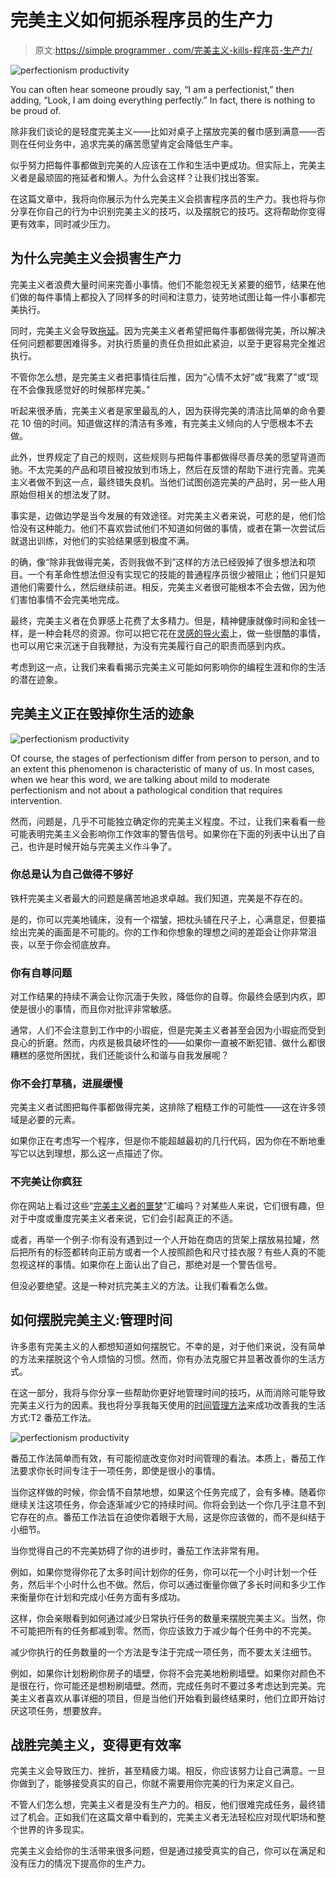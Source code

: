 # 完美主义如何扼杀程序员的生产力

> 原文:[https://simple programmer . com/完美主义-kills-程序员-生产力/](https://simpleprogrammer.com/perfectionism-kills-programmers-productivity/)

![perfectionism productivity](img/1afae1583eb9aca6198d69c29f1d31a5.png)

You can often hear someone proudly say, “I am a perfectionist,” then adding, “Look, I am doing everything perfectly.” In fact, there is nothing to be proud of.

除非我们谈论的是轻度完美主义——比如对桌子上摆放完美的餐巾感到满意——否则在任何业务中，追求完美的痛苦愿望肯定会降低生产率。

似乎努力把每件事都做到完美的人应该在工作和生活中更成功。但实际上，完美主义者是最顽固的拖延者和懒人。为什么会这样？让我们找出答案。

在这篇文章中，我将向你展示为什么完美主义会损害程序员的生产力。我也将与你分享在你自己的行为中识别完美主义的技巧，以及摆脱它的技巧。这将帮助你变得更有效率，同时减少压力。

## 为什么完美主义会损害生产力

完美主义者浪费大量时间来完善小事情。他们不能忽视无关紧要的细节，结果在他们做的每件事情上都投入了同样多的时间和注意力，徒劳地试图让每一件小事都完美执行。

同时，完美主义会导致[拖延](https://jatapp.com/blog/keeping-deadlines-in-software-development/)。因为完美主义者希望把每件事都做得完美，所以解决任何问题都要困难得多。对执行质量的责任负担如此紧迫，以至于更容易完全推迟执行。

不管你怎么想，是完美主义者把事情往后推，因为“心情不太好”或“我累了”或“现在不会像我感觉好的时候那样完美。”

听起来很矛盾，完美主义者是家里最乱的人，因为获得完美的清洁比简单的命令要花 10 倍的时间。知道做这样的清洁有多难，有完美主义倾向的人宁愿根本不去做。

此外，世界规定了自己的规则，这些规则与把每件事都做得尽善尽美的愿望背道而驰。不太完美的产品和项目被投放到市场上，然后在反馈的帮助下进行完善。完美主义者做不到这一点，最终错失良机。当他们试图创造完美的产品时，另一些人用原始但相关的想法发了财。

事实是，边做边学是当今发展的有效途径。对完美主义者来说，可悲的是，他们恰恰没有这种能力。他们不喜欢尝试他们不知道如何做的事情，或者在第一次尝试后就退出训练，对他们的实验结果感到极度不满。

的确，像“除非我做得完美，否则我做不到”这样的方法已经毁掉了很多想法和项目。一个有革命性想法但没有实现它的技能的普通程序员很少被阻止；他们只是知道他们需要什么，然后继续前进。相反，完美主义者很可能根本不会去做，因为他们害怕事情不会完美地完成。

最终，完美主义者在负罪感上花费了太多精力。但是，精神健康就像时间和金钱一样，是一种会耗尽的资源。你可以把它花在[灵感的导火索](https://simpleprogrammer.com/inspiration-creativity-software-developer/)上，做一些很酷的事情，也可以用它来沉迷于自我鞭挞，为没有完美履行自己的职责而感到内疚。

考虑到这一点，让我们来看看揭示完美主义可能如何影响你的编程生涯和你的生活的潜在迹象。

## 完美主义正在毁掉你生活的迹象

![perfectionism productivity](img/3f1994662554be844173e2ec9df75606.png)

Of course, the stages of perfectionism differ from person to person, and to an extent this phenomenon is characteristic of many of us. In most cases, when we hear this word, we are talking about mild to moderate perfectionism and not about a pathological condition that requires intervention.

然而，问题是，几乎不可能独立确定你的完美主义程度。不过，让我们来看看一些可能表明完美主义会影响你工作效率的警告信号。如果你在下面的列表中认出了自己，也许是时候开始与完美主义作斗争了。

### 你总是认为自己做得不够好

铁杆完美主义者最大的问题是痛苦地追求卓越。我们知道，完美是不存在的。

是的，你可以完美地铺床，没有一个褶皱，把枕头铺在尺子上，心满意足，但要描绘出完美的画面是不可能的。你的工作和你想象的理想之间的差距会让你非常沮丧，以至于你会彻底放弃。

### 你有自尊问题

对工作结果的持续不满会让你沉湎于失败，降低你的自尊。你最终会感到内疚，即使是很小的事情，而且你对批评非常敏感。

通常，人们不会注意到工作中的小瑕疵，但是完美主义者甚至会因为小瑕疵而受到良心的折磨。然而，内疚是极具破坏性的——如果你一直被不断犯错、做什么都很糟糕的感觉所困扰，我们还能谈什么和谐与自我发展呢？

### 你不会打草稿，进展缓慢

完美主义者试图把每件事都做得完美，这排除了粗糙工作的可能性——这在许多领域是必要的元素。

如果你正在考虑写一个程序，但是你不能超越最初的几行代码，因为你在不断地重写它以达到理想，那么这一点描述了你。

### 不完美让你疯狂

你在网站上看过这些“[完美主义者的噩梦](https://www.amazon.com/dp/0996435409/makithecompsi-20)”汇编吗？对某些人来说，它们很有趣，但对于中度或重度完美主义者来说，它们会引起真正的不适。

或者，再举一个例子:你有没有遇到过一个人开始在商店的货架上摆放易拉罐，然后把所有的标签都转向正前方或者一个人按照颜色和尺寸挂衣服？有些人真的不能忽视这样的事情。如果你在上面认出了自己，那绝对是一个警告信号。

但没必要绝望。这是一种对抗完美主义的方法。让我们看看怎么做。

## 如何摆脱完美主义:管理时间

许多患有完美主义的人都想知道如何摆脱它。不幸的是，对于他们来说，没有简单的方法来摆脱这个令人烦恼的习惯。然而，你有办法克服它并显著改善你的生活方式。

在这一部分，我将与你分享一些帮助你更好地管理时间的技巧，从而消除可能导致完美主义行为的因素。我也将分享我每天使用的[时间管理方法](https://simpleprogrammer.com/programmer-productivity-time-attention-management/)来成功改善我的生活方式:T2 番茄工作法。

![perfectionism productivity](img/b88e8e59a9d65753bece1a8cf114068c.png)

番茄工作法简单而有效，有可能彻底改变你对时间管理的看法。本质上，番茄工作法要求你长时间专注于一项任务，即使是很小的事情。

当你这样做的时候，你会情不自禁地想，如果这个任务完成了，会有多棒。随着你继续关注这项任务，你会逐渐减少它的持续时间。你将会到达一个你几乎注意不到它存在的点。番茄工作法旨在迫使你着眼于大局，这是你应该做的，而不是纠结于小细节。

当你觉得自己的不完美妨碍了你的进步时，番茄工作法非常有用。

例如，如果你觉得你花了太多时间计划你的任务，你可以花一个小时计划一个任务，然后半个小时什么也不做。然后，你可以通过衡量你做了多长时间和多少工作来衡量你在计划和完成小任务方面有多成功。

这样，你会亲眼看到如何通过减少日常执行任务的数量来摆脱完美主义。当然，你不可能把所有的任务都减到零。然而，你应该致力于减少每个任务中的不完美。

减少你执行的任务数量的一个方法是专注于完成一项任务，而不要太关注细节。

例如，如果你计划粉刷你房子的墙壁，你将不会完美地粉刷墙壁。如果你对颜色不是很在行，你可能还是想粉刷墙壁。然而，完成任务时不要过多考虑达到完美。完美主义者喜欢从事详细的项目，但是当他们开始看到最终结果时，他们立即开始讨厌这项任务，想要放弃。

## 战胜完美主义，变得更有效率

完美主义会导致压力、挫折，甚至精疲力竭。相反，你应该努力让自己满意。一旦你做到了，能够接受真实的自己，你就不需要用你完美的行为来定义自己。

不管人们怎么想，完美主义者是没有生产力的。相反，他们很难完成任务，最终错过了机会。正如我们在这篇文章中看到的，完美主义者无法轻松应对现代职场和整个世界的许多现实。

完美主义会给你的生活带来很多问题，但是通过接受真实的自己，你可以在满足和没有压力的情况下提高你的生产力。
